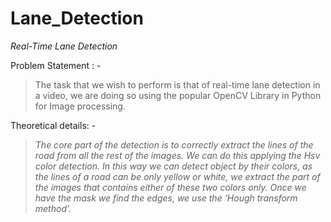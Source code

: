 # Lane_Detection
*Real-Time Lane Detection*

Problem Statement : -
> The task that we wish to perform is that of real-time lane detection in a 
> video, we are doing so using the popular OpenCV Library in Python for 
> Image processing.


Theoretical details: -
> *The core part of the detection is to correctly extract the lines of the road from all the rest of the images. 
> We can do this applying the Hsv color detection. 
> In this way we can detect object by their colors, as the lines of a road can be only yellow or white, we extract the part of the images that contains either of 
> these two colors only. 
> Once we have the mask we find the edges, we use the ‘Hough 
transform method’.*
